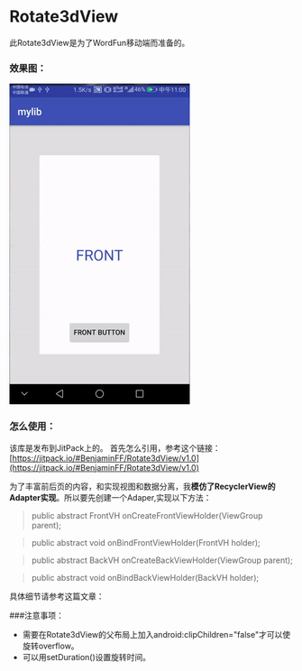 # Rotate3dView
此Rotate3dView是为了WordFun移动端而准备的。

### 效果图：

![image](https://github.com/BenjaminFF/Rotate3dView/blob/master/Rotate3d.gif )

### 怎么使用：

该库是发布到JitPack上的。
首先怎么引用，参考这个链接：
[https://jitpack.io/#BenjaminFF/Rotate3dView/v1.0](https://jitpack.io/#BenjaminFF/Rotate3dView/v1.0)

为了丰富前后页的内容，和实现视图和数据分离，我**模仿了RecyclerView的Adapter实现**。所以要先创建一个Adaper,实现以下方法：

> public abstract FrontVH onCreateFrontViewHolder(ViewGroup parent);

> public abstract void onBindFrontViewHolder(FrontVH holder);

>public abstract BackVH onCreateBackViewHolder(ViewGroup parent);

>public abstract void onBindBackViewHolder(BackVH holder);

具体细节请参考这篇文章：


###注意事项：
- 需要在Rotate3dView的父布局上加入android:clipChildren="false"才可以使旋转overflow。
- 可以用setDuration()设置旋转时间。



